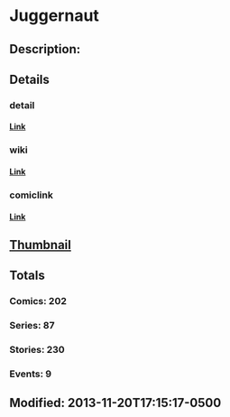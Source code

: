 # Juggernaut
## Description: 
## Details
### detail
#### [Link](http://marvel.com/characters/1105/juggernaut?utm_campaign=apiRef&utm_source=d8455188da2836f893171a8a63981172)
### wiki
#### [Link](http://marvel.com/universe/Juggernaut_(Cain_Marko)?utm_campaign=apiRef&utm_source=d8455188da2836f893171a8a63981172)
### comiclink
#### [Link](http://marvel.com/comics/characters/1009382/juggernaut?utm_campaign=apiRef&utm_source=d8455188da2836f893171a8a63981172)
## [Thumbnail](http://i.annihil.us/u/prod/marvel/i/mg/5/c0/528d340442cca.jpg)
## Totals
### Comics: 202
### Series: 87
### Stories: 230
### Events: 9
## Modified: 2013-11-20T17:15:17-0500